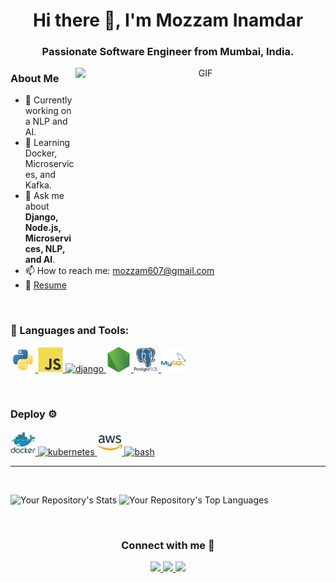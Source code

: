 <!-- Header Section -->
<h1 align="center">Hi there 👋, I'm Mozzam Inamdar </h1>
<h3 align="center">Passionate Software Engineer from Mumbai, India.</h3>

<!-- Introduction Section -->
<p align="center">
  <img align="right" height="300" width="400" alt="GIF" src="https://media.giphy.com/media/SWoSkN6DxTszqIKEqv/giphy.gif">
</p>

### About Me

- 🌱 Currently working on a NLP and AI.
- 🌱 Learning Docker, Microservices, and Kafka.
- 💬 Ask me about **Django, Node.js, Microservices, NLP, and AI**.
- 📫 How to reach me: [mozzam607@gmail.com](mailto:mozzam607@gmail.com)
- 📄 [Resume](https://github.com/mozzam123/mozzam123/blob/main/Mozzam's%20Resume.pdf)

<br/>

<!-- Skills Section -->
### 🔨 Languages and Tools:

<p align="left"> 
  <a href="https://www.python.org" target="_blank" rel="noreferrer"> 
    <img src="https://raw.githubusercontent.com/devicons/devicon/master/icons/python/python-original.svg" alt="python" width="40" height="40"/> 
  </a> 
  <a href="https://javascript.com/" target="_blank" rel="noreferrer"> 
    <img src="https://raw.githubusercontent.com/devicons/devicon/master/icons/javascript/javascript-original.svg" alt="javascript" width="40" height="40"/> 
  </a> 
  <a href="https://www.djangoproject.com/" target="_blank" rel="noreferrer"> 
    <img src="https://cdn.worldvectorlogo.com/logos/django.svg" alt="django" width="40" height="40"/> 
  </a> 
  <a href="https://www.nodejs.com" target="_blank" rel="noreferrer"> 
    <img src="https://raw.githubusercontent.com/devicons/devicon/master/icons/nodejs/nodejs-original.svg" alt="nodejs" width="40" height="40"/> 
  </a>
  <a href="https://www.postgresql.org" target="_blank" rel="noreferrer"> 
    <img src="https://raw.githubusercontent.com/devicons/devicon/master/icons/postgresql/postgresql-original-wordmark.svg" alt="postgresql" width="40" height="40"/> 
  </a> 
  <a href="https://www.mysql.com/" target="_blank" rel="noreferrer"> 
    <img src="https://raw.githubusercontent.com/devicons/devicon/master/icons/mysql/mysql-original-wordmark.svg" alt="mysql" width="40" height="40"/>
  </a> 
</p>

<br/>

<!-- Deployment Section -->
### Deploy ⚙

<p align="left">
  <a href="https://www.docker.com/" target="_blank" rel="noreferrer"> 
    <img src="https://raw.githubusercontent.com/devicons/devicon/master/icons/docker/docker-original-wordmark.svg" alt="docker" width="40" height="40"/> 
  </a> 
  <a href="https://kubernetes.io" target="_blank" rel="noreferrer"> 
    <img src="https://www.vectorlogo.zone/logos/kubernetes/kubernetes-icon.svg" alt="kubernetes" width="40" height="40"/> 
  </a> 
  <a href="https://aws.amazon.com" target="_blank" rel="noreferrer"> 
    <img src="https://raw.githubusercontent.com/devicons/devicon/master/icons/amazonwebservices/amazonwebservices-original-wordmark.svg" alt="aws" width="40" height="40"/> 
  </a> 
  <a href="https://www.gnu.org/software/bash/" target="_blank" rel="noreferrer"> 
    <img src="https://www.vectorlogo.zone/logos/gnu_bash/gnu_bash-icon.svg" alt="bash" width="40" height="40"/> 
  </a> 
</p>

---

<br/>

<!-- GitHub Stats Section -->
![Your Repository's Stats](https://github-readme-stats-sigma-five.vercel.app/api?username=mozzam123&theme=dark&hide_border=false&include_all_commits=true&count_private=true)
![Your Repository's Top Languages](https://github-readme-stats-sigma-five.vercel.app/api/top-langs/?username=mozzam123&layout=compact&theme=dark&card_width=400)

<br/>

<!-- Connect with Me Section -->
<h3 align="center">Connect with me 🤝</h3>

<p align="center">
  <a target="_blank" href="https://www.linkedin.com/in/mozzam/">
    <img src="https://img.icons8.com/doodle/40/000000/linkedin--v2.png">
  </a>
  <a target="_blank" href="https://github.com/mozzam123">
    <img src="https://img.icons8.com/doodle/40/000000/github--v1.png">
  </a>
  <a target="_blank" href="https://instagram.com/mozzam_inamdar">
    <img src="https://img.icons8.com/doodle/40/000000/instagram-new--v2.png">
  </a>
</p>
